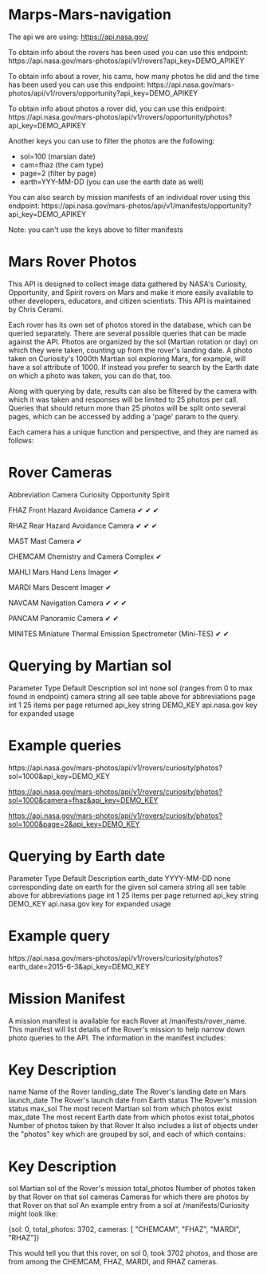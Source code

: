 # Marps-Mars-navigation
The api we are using: https://api.nasa.gov/

<p>To obtain info about the rovers has been used you can use this endpoint: https://api.nasa.gov/mars-photos/api/v1/rovers?api_key=DEMO_APIKEY</p>
<p>To obtain info about a rover, his cams, how many photos he did and the time has been used you can use this endpoint: https://api.nasa.gov/mars-photos/api/v1/rovers/opportunity?api_key=DEMO_APIKEY</p>
<p>To obtain info about photos a rover did, you can use this endpoint: https://api.nasa.gov/mars-photos/api/v1/rovers/opportunity/photos?api_key=DEMO_APIKEY</p>
<p>Another keys you can use to filter the photos are the following:</p>
<ul>
  <li>sol=100 (marsian date)</li>
  <li>cam=fhaz (the cam type)</li>
  <li>page=2 (filter by page)</li>
  <li>earth=YYY-MM-DD (you can use the earth date as well)</li>
</ul>

<p>You can also search by mission manifests of an individual rover using this endpoint: https://api.nasa.gov/mars-photos/api/v1/manifests/opportunity?api_key=DEMO_APIKEY</p>
<p>Note: you can't use the keys above to filter manifests</p>

<h1>Mars Rover Photos</h1>
This API is designed to collect image data gathered by NASA's Curiosity, Opportunity, and Spirit rovers on Mars and make it more easily available to other developers, educators, and citizen scientists. This API is maintained by Chris Cerami.

Each rover has its own set of photos stored in the database, which can be queried separately. There are several possible queries that can be made against the API. Photos are organized by the sol (Martian rotation or day) on which they were taken, counting up from the rover's landing date. A photo taken on Curiosity's 1000th Martian sol exploring Mars, for example, will have a sol attribute of 1000. If instead you prefer to search by the Earth date on which a photo was taken, you can do that, too.

Along with querying by date, results can also be filtered by the camera with which it was taken and responses will be limited to 25 photos per call. Queries that should return more than 25 photos will be split onto several pages, which can be accessed by adding a 'page' param to the query.

Each camera has a unique function and perspective, and they are named as follows:

<h1>Rover Cameras</h1>
Abbreviation	Camera	Curiosity	Opportunity	Spirit

FHAZ	Front Hazard Avoidance Camera	✔	✔	✔

RHAZ	Rear Hazard Avoidance Camera	✔	✔	✔

MAST	Mast Camera	✔		

CHEMCAM	Chemistry and Camera Complex	✔		

MAHLI	Mars Hand Lens Imager	✔		

MARDI	Mars Descent Imager	✔		

NAVCAM	Navigation Camera	✔	✔	✔

PANCAM	Panoramic Camera		✔	✔

MINITES	Miniature Thermal Emission Spectrometer (Mini-TES)		✔	✔


<h1>Querying by Martian sol</h1>
Parameter	Type	Default	Description
sol	int	none	sol (ranges from 0 to max found in endpoint)
camera	string	all	see table above for abbreviations
page	int	1	25 items per page returned
api_key	string	DEMO_KEY	api.nasa.gov key for expanded usage

<h1>Example queries</h1>
https://api.nasa.gov/mars-photos/api/v1/rovers/curiosity/photos?sol=1000&api_key=DEMO_KEY

https://api.nasa.gov/mars-photos/api/v1/rovers/curiosity/photos?sol=1000&camera=fhaz&api_key=DEMO_KEY

https://api.nasa.gov/mars-photos/api/v1/rovers/curiosity/photos?sol=1000&page=2&api_key=DEMO_KEY

<h1>Querying by Earth date</h1>
Parameter	Type	Default	Description
earth_date	YYYY-MM-DD	none	corresponding date on earth for the given sol
camera	string	all	see table above for abbreviations
page	int	1	25 items per page returned
api_key	string	DEMO_KEY	api.nasa.gov key for expanded usage
<h1>Example query</h1>
https://api.nasa.gov/mars-photos/api/v1/rovers/curiosity/photos?earth_date=2015-6-3&api_key=DEMO_KEY

<h1>Mission Manifest</h1>
A mission manifest is available for each Rover at /manifests/rover_name. This manifest will list details of the Rover's mission to help narrow down photo queries to the API. The information in the manifest includes:

<h1>Key	Description</h1>
name	Name of the Rover
landing_date	The Rover's landing date on Mars
launch_date	The Rover's launch date from Earth
status	The Rover's mission status
max_sol	The most recent Martian sol from which photos exist
max_date	The most recent Earth date from which photos exist
total_photos	Number of photos taken by that Rover
It also includes a list of objects under the "photos" key which are grouped by sol, and each of which contains:

<h1>Key	Description</h1>
sol	Martian sol of the Rover's mission
total_photos	Number of photos taken by that Rover on that sol
cameras	Cameras for which there are photos by that Rover on that sol
An example entry from a sol at /manifests/Curiosity might look like:

{sol: 0, total_photos: 3702, cameras: [ "CHEMCAM", "FHAZ", "MARDI", "RHAZ"]}

This would tell you that this rover, on sol 0, took 3702 photos, and those are from among the CHEMCAM, FHAZ, MARDI, and RHAZ cameras.
